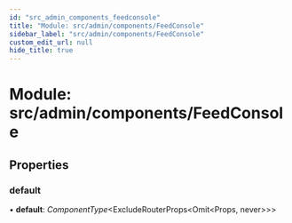 ```yaml
---
id: "src_admin_components_feedconsole"
title: "Module: src/admin/components/FeedConsole"
sidebar_label: "src/admin/components/FeedConsole"
custom_edit_url: null
hide_title: true
---
```


# Module: src/admin/components/FeedConsole

## Properties

### default

• **default**: *ComponentType*<ExcludeRouterProps<Omit<Props, never\>\>\>
